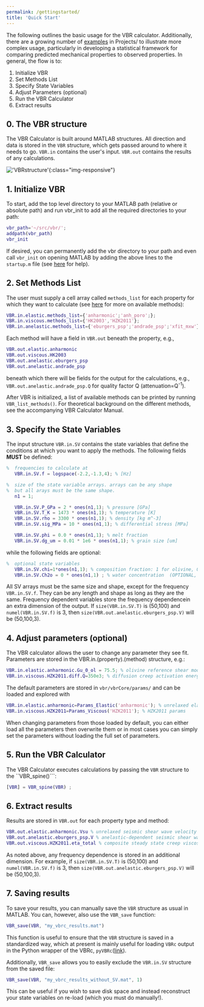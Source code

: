 ```yaml
---
permalink: /gettingstarted/
title: 'Quick Start'
---
```


The following outlines the basic usage for the VBR calculator. Additionally, there are a growing number of [examples](/vbr/examples/) in Projects/ to illustrate more complex usage, particularly in developing a statistical framework for comparing predicted mechanical properties to observed properties. In general, the flow is to:

1. Initialize VBR
2. Set Methods List
3. Specify State Variables
4. Adjust Parameters (optional)
5. Run the VBR Calculator
6. Extract results

## 0. The VBR structure

The VBR Calculator is built around MATLAB structures. All direction and data is stored in the `VBR` structure, which gets passed around to where it needs to go. `VBR.in` contains the user's input. `VBR.out` contains the results of any calculations.

!['VBRstructure'](/vbr/assets/images/vbrcoreflowchart.png){:class="img-responsive"}

## 1. Initialize VBR

To start, add the top level directory to your MATLAB path (relative or absolute path) and run vbr_init to add all the required directories to your path:

```matlab
vbr_path='~/src/vbr/';
addpath(vbr_path)
vbr_init
```

If desired, you can permanently add the vbr directory to your path and even call `vbr_init` on opening MATLAB by adding the above lines to the `startup.m` file (see [here](https://www.mathworks.com/help/matlab/ref/startup.html?searchHighlight=startup.m) for help).

## 2. Set Methods List

The user must supply a cell array called `methods_list` for each property for which they want to calculate (see [here](/vbr/gettingstarted/methods/) for more on available methods):

```matlab
VBR.in.elastic.methods_list={'anharmonic';'anh_poro';};
VBR.in.viscous.methods_list={'HK2003','HZK2011'};
VBR.in.anelastic.methods_list={'eburgers_psp';'andrade_psp';'xfit_mxw'};
```

Each method will have a field in `VBR.out` beneath the property, e.g.,

```matlab
VBR.out.elastic.anharmonic
VBR.out.viscous.HK2003
VBR.out.anelastic.eburgers_psp
VBR.out.anelastic.andrade_psp
```

beneath which there will be fields for the output for the calculations, e.g., `VBR.out.anelastic.andrade_psp.Q` for quality factor Q (attenuation=Q<sup>-1</sup>).

After VBR is initialized, a list of available methods can be printed by running `VBR_list_methods()`. For theoretical background on the different methods, see the accompanying VBR Calculator Manual.

## 3. Specify the State Variables

The input structure `VBR.in.SV` contains the state variables that define the conditions at which you want to apply the methods. The following fields **MUST** be defined:

```matlab
%  frequencies to calculate at
   VBR.in.SV.f = logspace(-2.2,-1.3,4); % [Hz]

%  size of the state variable arrays. arrays can be any shape
%  but all arays must be the same shape.
   n1 = 1;

   VBR.in.SV.P_GPa = 2 * ones(n1,1); % pressure [GPa]
   VBR.in.SV.T_K = 1473 * ones(n1,1); % temperature [K]
   VBR.in.SV.rho = 3300 * ones(n1,1); % density [kg m^-3]
   VBR.in.SV.sig_MPa = 10 * ones(n1,1); % differential stress [MPa]

   VBR.in.SV.phi = 0.0 * ones(n1,1); % melt fraction
   VBR.in.SV.dg_um = 0.01 * 1e6 * ones(n1,1); % grain size [um]

```

while the following fields are optional:

```matlab
%  optional state variables
   VBR.in.SV.chi=1*ones(n1,1); % composition fraction: 1 for olivine, 0 for crust (OPTIONAL, DEFAULT 1)
   VBR.in.SV.Ch2o = 0 * ones(n1,1) ; % water concentration  (OPTIONAL, DEFAULT 0)
```

All SV arrays must be the same size and shape, except for the frequency `VBR.in.SV.f`. They can be any length and shape as long as they are the same. Frequency dependent variables store the frequency dependencein an extra dimension of the output. If `size(VBR.in.SV.T)` is (50,100) and `numel(VBR.in.SV.f)` is 3, then `size(VBR.out.anelastic.eburgers_psp.V)` will be (50,100,3).

## 4. Adjust parameters (optional)

The VBR calculator allows the user to change any parameter they see fit. Parameters are stored in the VBR.in.(property).(method) structure, e.g.:

```matlab
VBR.in.elastic.anharmonic.Gu_0_ol = 75.5; % olivine reference shear modulus [GPa]
VBR.in.viscous.HZK2011.diff.Q=350e3; % diffusion creep activation energy
```

The default parameters are stored in `vbr/vbrCore/params/` and can be loaded and explored with

```matlab
VBR.in.elastic.anharmonic=Params_Elastic('anharmonic'); % unrelaxed elasticity
VBR.in.viscous.HZK2011=Params_Viscous('HZK2011'); % HZK2011 params
```

When changing parameters from those loaded by default, you can either load all the parameters then overwrite them or in most cases you can simply set the parameters without loading the full set of parameters.

## 5. Run the VBR Calculator

The VBR Calculator executes calculations by passing the `VBR` structure to the ``VBR_spine()```:

```matlab
[VBR] = VBR_spine(VBR) ;
```

## 6. Extract results

Results are stored in `VBR.out` for each property type and method:

```matlab
VBR.out.elastic.anharmonic.Vsu % unrelaxed seismic shear wave velocity
VBR.out.anelastic.eburgers_psp.V % anelastic-dependent seismic shear wave velocity
VBR.out.viscous.HZK2011.eta_total % composite steady state creep viscosity
```

As noted above, any frequency dependence is stored in an additional dimension. For example, if `size(VBR.in.SV.T)` is (50,100) and `numel(VBR.in.SV.f)` is 3, then `size(VBR.out.anelastic.eburgers_psp.V)` will be (50,100,3).

## 7. Saving results

To save your results, you can manually save the `VBR` structure as usual in MATLAB. You can, however, also use the `VBR_save` function:

```matlab
VBR_save(VBR, "my_vbrc_results.mat")
```

This function is useful to ensure that the `VBR` structure is saved in a standardized way, which at present is mainly useful for loading `VBRc` output in the Python wrapper of the VBRc, `pyVBRc`([link](https://github.com/vbr-calc/pyVBRc)).

Additionally, `VBR_save` allows you to easily exclude the `VBR.in.SV` structure from the saved file:

```matlab
VBR_save(VBR, "my_vbrc_results_without_SV.mat", 1)
```

This can be useful if you wish to save disk space and instead reconstruct your state variables on re-load (which you must do manually!).
